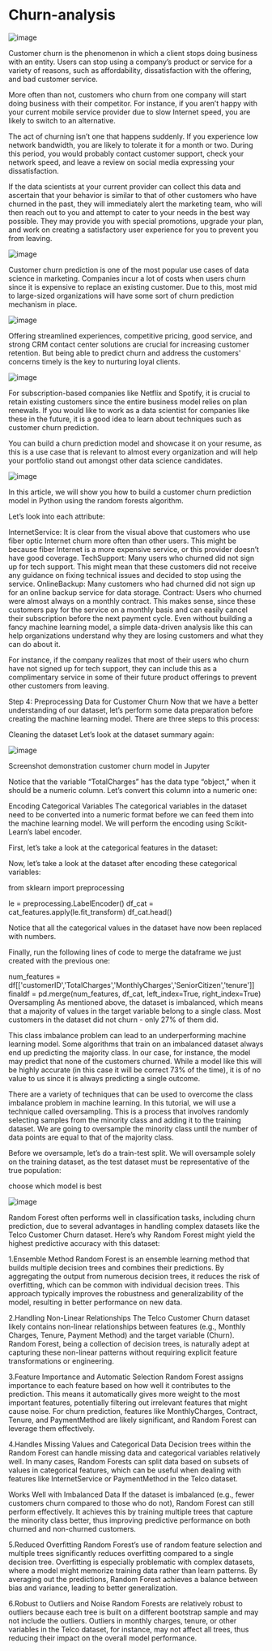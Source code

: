 # Churn-analysis


![image](https://github.com/user-attachments/assets/82a84da5-bf13-4383-a07a-b4c2fb95a432)


Customer churn is the phenomenon in which a client stops doing business with an entity. Users can stop using a company’s product or service for a variety of reasons, such as affordability, dissatisfaction with the offering, and bad customer service.

More often than not, customers who churn from one company will start doing business with their competitor. For instance, if you aren’t happy with your current mobile service provider due to slow Internet speed, you are likely to switch to an alternative.

The act of churning isn’t one that happens suddenly. If you experience low network bandwidth, you are likely to tolerate it for a month or two. During this period, you would probably contact customer support, check your network speed, and leave a review on social media expressing your dissatisfaction.

If the data scientists at your current provider can collect this data and ascertain that your behavior is similar to that of other customers who have churned in the past, they will immediately alert the marketing team, who will then reach out to you and attempt to cater to your needs in the best way possible. They may provide you with special promotions, upgrade your plan, and work on creating a satisfactory user experience for you to prevent you from leaving.

![image](https://github.com/user-attachments/assets/bbd1de9d-398a-4b02-92a2-fbfd1b6b5a33)


Customer churn prediction is one of the most popular use cases of data science in marketing. Companies incur a lot of costs when users churn since it is expensive to replace an existing customer. Due to this, most mid to large-sized organizations will have some sort of churn prediction mechanism in place.



![image](https://github.com/user-attachments/assets/5151eb6b-8cfe-4eb6-b7a0-9b18577f983b)

Offering streamlined experiences, competitive pricing, good service, and strong CRM contact center solutions are crucial for increasing customer retention. But being able to predict churn and address the customers' concerns timely is the key to nurturing loyal clients.

![image](https://github.com/user-attachments/assets/25dfa857-b3b3-4d51-9df2-31dc7764b629)


For subscription-based companies like Netflix and Spotify, it is crucial to retain existing customers since the entire business model relies on plan renewals. If you would like to work as a data scientist for companies like these in the future, it is a good idea to learn about techniques such as customer churn prediction. 

You can build a churn prediction model and showcase it on your resume, as this is a use case that is relevant to almost every organization and will help your portfolio stand out amongst other data science candidates.

![image](https://github.com/user-attachments/assets/46a8d3cd-bc24-4e95-8014-43d82b736205)


In this article, we will show you how to build a customer churn prediction model in Python using the random forests algorithm.

Let’s look into each attribute:

InternetService: It is clear from the visual above that customers who use fiber optic Internet churn more often than other users. This might be because fiber Internet is a more expensive service, or this provider doesn’t have good coverage.
TechSupport: Many users who churned did not sign up for tech support. This might mean that these customers did not receive any guidance on fixing technical issues and decided to stop using the service. 
OnlineBackup: Many customers who had churned did not sign up for an online backup service for data storage. 
Contract: Users who churned were almost always on a monthly contract. This makes sense, since these customers pay for the service on a monthly basis and can easily cancel their subscription before the next payment cycle.
Even without building a fancy machine learning model, a simple data-driven analysis like this can help organizations understand why they are losing customers and what they can do about it. 

For instance, if the company realizes that most of their users who churn have not signed up for tech support, they can include this as a complimentary service in some of their future product offerings to prevent other customers from leaving.

Step 4: Preprocessing Data for Customer Churn
Now that we have a better understanding of our dataset, let’s perform some data preparation before creating the machine learning model. There are three steps to this process:

Cleaning the dataset
Let’s look at the dataset summary again:

![image](https://github.com/user-attachments/assets/546b6853-56ad-4829-9dcd-babf86d1ae05)


Screenshot demonstration customer churn model in Jupyter

Notice that the variable “TotalCharges” has the data type “object,” when it should be a numeric column. Let’s convert this column into a numeric one:


Encoding Categorical Variables
The categorical variables in the dataset need to be converted into a numeric format before we can feed them into the machine learning model. We will perform the encoding using Scikit-Learn’s label encoder.

First, let’s take a look at the categorical features in the dataset:


Now, let’s take a look at the dataset after encoding these categorical variables:

from sklearn import preprocessing

le = preprocessing.LabelEncoder()
df_cat = cat_features.apply(le.fit_transform)
df_cat.head()


Notice that all the categorical values in the dataset have now been replaced with numbers.

Finally, run the following lines of code to merge the dataframe we just created with the previous one:

num_features = df[['customerID','TotalCharges','MonthlyCharges','SeniorCitizen','tenure']]
finaldf = pd.merge(num_features, df_cat, left_index=True, right_index=True)
Oversampling
As mentioned above, the dataset is imbalanced, which means that a majority of values in the target variable belong to a single class. Most customers in the dataset did not churn - only 27% of them did.

This class imbalance problem can lead to an underperforming machine learning model. Some algorithms that train on an imbalanced dataset always end up predicting the majority class. In our case, for instance, the model may predict that none of the customers churned. While a model like this will be highly accurate (in this case it will be correct 73% of the time), it is of no value to us since it is always predicting a single outcome.

There are a variety of techniques that can be used to overcome the class imbalance problem in machine learning. In this tutorial, we will use a technique called oversampling. This is a process that involves randomly selecting samples from the minority class and adding it to the training dataset. We are going to oversample the minority class until the number of data points are equal to that of the majority class.

Before we oversample, let’s do a train-test split. We will oversample solely on the training dataset, as the test dataset must be representative of the true population:

choose which  model is best 

![image](https://github.com/user-attachments/assets/ea270eb4-9168-45e9-81f1-2b882f44d5e8)



Random Forest often performs well in classification tasks, including churn prediction, due to several advantages in handling complex datasets like the Telco Customer Churn dataset. Here’s why Random Forest might yield the highest predictive accuracy with this dataset:

1.Ensemble Method Random Forest is an ensemble learning method that builds multiple decision trees and combines their predictions. By aggregating the output from numerous decision trees, it reduces the risk of overfitting, which can be common with individual decision trees. This approach typically improves the robustness and generalizability of the model, resulting in better performance on new data.

2.Handling Non-Linear Relationships The Telco Customer Churn dataset likely contains non-linear relationships between features (e.g., Monthly Charges, Tenure, Payment Method) and the target variable (Churn). Random Forest, being a collection of decision trees, is naturally adept at capturing these non-linear patterns without requiring explicit feature transformations or engineering.

3.Feature Importance and Automatic Selection Random Forest assigns importance to each feature based on how well it contributes to the prediction. This means it automatically gives more weight to the most important features, potentially filtering out irrelevant features that might cause noise. For churn prediction, features like MonthlyCharges, Contract, Tenure, and PaymentMethod are likely significant, and Random Forest can leverage them effectively.

4.Handles Missing Values and Categorical Data Decision trees within the Random Forest can handle missing data and categorical variables relatively well. In many cases, Random Forests can split data based on subsets of values in categorical features, which can be useful when dealing with features like InternetService or PaymentMethod in the Telco dataset.

Works Well with Imbalanced Data If the dataset is imbalanced (e.g., fewer customers churn compared to those who do not), Random Forest can still perform effectively. It achieves this by training multiple trees that capture the minority class better, thus improving predictive performance on both churned and non-churned customers.

5.Reduced Overfitting Random Forest’s use of random feature selection and multiple trees significantly reduces overfitting compared to a single decision tree. Overfitting is especially problematic with complex datasets, where a model might memorize training data rather than learn patterns. By averaging out the predictions, Random Forest achieves a balance between bias and variance, leading to better generalization.

6.Robust to Outliers and Noise Random Forests are relatively robust to outliers because each tree is built on a different bootstrap sample and may not include the outliers. Outliers in monthly charges, tenure, or other variables in the Telco dataset, for instance, may not affect all trees, thus reducing their impact on the overall model performance.

